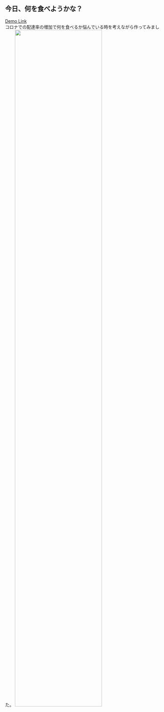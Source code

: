 <h2>今日、何を食べようかな？</h2>
<a href="https://what-eating.netlify.app/"> Demo Link </a> <br>
<a>コロナでの配達率の増加で何を食べるか悩んでいる時を考えながら作ってみました。</a>

<img width="75%" src="https://user-images.githubusercontent.com/84564138/138417687-9db1d5e1-98be-4579-b04b-8421660aa874.png">

